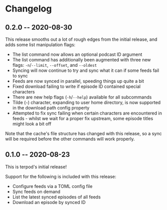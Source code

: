 # Changelog

## 0.2.0 -- 2020-08-30

This release smooths out a lot of rough edges from the initial release, and adds some list manipulation flags:

- The list command now allows an optional podcast ID argument
- The list command has additionally been augmented with three new flags: `-n`/`--limit`, `--offset`, and `--oldest`
- Syncing will now continue to try and sync what it can if some feeds fail to sync
- Feeds are now synced in parallel, speeding things up quite a bit
- Fixed download failing to write if episode ID contained special characters
- There are new help flags (`-h`/`--help`) available for all subcommands
- Tilde (`~`) character, expanding to user home directory, is now supported in the download path config property
- Attempted to fix sync failing when certain characters are encountered in feeds - whilst we wait for a proper fix upstream, some episode titles might look a bit off

Note that the cache's file structure has changed with this release, so a sync will be required before the other commands will work properly.

## 0.1.0 -- 2020-08-23

This is terpod's initial release!

Support for the following is included with this release:

- Configure feeds via a TOML config file
- Sync feeds on demand
- List the latest synced episodes of all feeds
- Download an episode by synced ID

